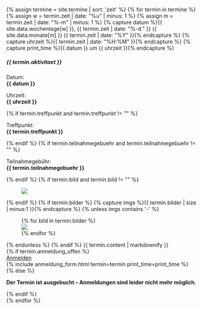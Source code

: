 <section id="termine">
  {% assign termine = site.termine | sort: 'zeit' %}
  {% for termin in termine %}
    {% assign w = termin.zeit | date: "%u" | minus: 1 %}
    {% assign m = termin.zeit | date: "%-m" | minus: 1 %}
    {% capture datum %}{{ site.data.wochentage[w] }}, {{ termin.zeit | date: "%-d." }} {{ site.data.monate[m] }} {{ termin.zeit | date: "%Y" }}{% endcapture %}
    {% capture uhrzeit %}{{ termin.zeit | date: "%H:%M" }}{% endcapture %}
    {% capture print_time %}{{ datum }} um {{ uhrzeit }}{% endcapture %}
  <div class="card termin">
    <h5 class="card-header">{{ termin.aktivitaet }}</h5>
    <div class="card-body">
      <div class="details">
        <p class="card-text">Datum:<br /><strong>{{ datum }}</strong></p>
        <p class="card-text">Uhrzeit:<br /><strong>{{ uhrzeit }}</strong></p>
        {% if termin.treffpunkt and termin.treffpunkt != "" %}<p class="card-text">Treffpunkt:<br /><strong>{{ termin.treffpunkt }}</strong></p>{% endif %}
        {% if termin.teilnahmegebuehr and termin.teilnahmegebuehr != "" %}<p class="card-text">Teilnahmegebühr:<br /><strong>{{ termin.teilnahmegebuehr }}</strong></p>{% endif %}
        {% if termin.bild and termin.bild != "" %}<div class="abbildung"><figure class="figure"><div class="bilder"><div class="bild"><img src="{{ termin.bild }}" /></div></div></figure></div>{% endif %}
{% if termin.bilder %}
{% capture imgs %}{{ termin.bilder | size | minus:1 }}{% endcapture %}
{% unless imgs contains '-' %}
<div class="abbildung"><figure class="figure"><div class="bilder">
{% for bild in termin.bilder %}
<div class="bild"><img src="{{ bild.bild }}"></div>
{% endfor %}
</div></figure></div> 
{% endunless %}
{% endif %}
        {{ termin.content | markdownify }}
      </div>
      {% if termin.anmeldung_offen %}
      <div class="text-center">
        <a class="btn btn-lg border-primary mb-1 text-primary" data-toggle="collapse" href="#anmeldeform-{{termin.slug}}" role="button" aria-expanded="false" aria-controls="anmeldeform-{{termin.slug}}"><i class="fas fa-user-edit"></i> Anmelden</a>
        <!-- <a href="#" class="btn border-warning mb-1"><i class="fa fa-calendar-plus-o" aria-hidden="true"></i> In den Kalender eintragen</a> -->
      </div>
      {% include anmeldung_form.html termin=termin print_time=print_time %}
      {% else %}
        <p class="card-text"><strong>Der Termin ist ausgebucht – Anmeldungen sind leider nicht mehr möglich.</strong></p>
      {% endif %}
    </div>
  </div>
  {% endfor %}
</section>
